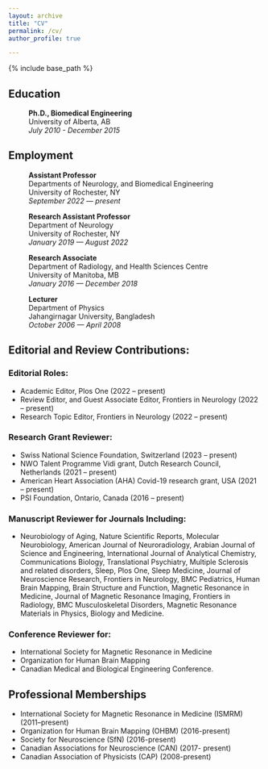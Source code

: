 ```yaml
---
layout: archive
title: "CV"
permalink: /cv/
author_profile: true

---
```


 {% include base_path %}


## Education

<p style="margin-left: 40px"><b>Ph.D., Biomedical Engineering</b>
<br>University of Alberta, AB
<br><i>July 2010 - December 2015</i></p>

## Employment

<p style="margin-left: 40px"><b>Assistant Professor</b>
<br>Departments of Neurology, and Biomedical Engineering
<br>University of Rochester, NY
<br><i>September 2022 — present</i></p>

<p style="margin-left: 40px"><b>Research Assistant Professor</b>
<br>Department of Neurology
<br>University of Rochester, NY
<br><i>January 2019 — August 2022</i></p>

<p style="margin-left: 40px"><b>Research Associate</b>
<br>Department of Radiology, and Health Sciences Centre
<br>University of Manitoba, MB
<br><i>January 2016 — December 2018</i></p>

<p style="margin-left: 40px"><b>Lecturer</b>
<br>Department of Physics
<br>Jahangirnagar University, Bangladesh
<br><i>October 2006 — April 2008</i></p>


## Editorial and Review Contributions: 

### Editorial Roles:
*	Academic Editor, Plos One (2022 – present)    
*	Review Editor, and Guest Associate Editor, Frontiers in Neurology (2022 – present)   
*	Research Topic Editor, Frontiers in Neurology (2022 – present)  

### Research Grant Reviewer:
*	Swiss National Science Foundation, Switzerland (2023 – present)  
*	NWO Talent Programme Vidi grant, Dutch Research Council, Netherlands (2021 – present)   
*	American Heart Association (AHA) Covid-19 research grant, USA (2021 – present)  
*	PSI Foundation, Ontario, Canada (2016 – present)   

### Manuscript Reviewer for Journals Including: 
* Neurobiology of Aging, Nature Scientific Reports, Molecular Neurobiology, American Journal of Neuroradiology, Arabian Journal of Science and Engineering, International Journal of Analytical Chemistry, Communications Biology, Translational Psychiatry, Multiple Sclerosis and related disorders, Sleep, Plos One, Sleep Medicine, Journal of Neuroscience Research, Frontiers in Neurology, BMC Pediatrics, Human Brain Mapping, Brain Structure and Function, Magnetic Resonance in Medicine, Journal of Magnetic Resonance Imaging, Frontiers in Radiology, BMC Musculoskeletal Disorders, Magnetic Resonance Materials in Physics, Biology and Medicine.  

### Conference Reviewer for: 
*	International Society for Magnetic Resonance in Medicine
*	Organization for Human Brain Mapping
*	Canadian Medical and Biological Engineering Conference.


## Professional Memberships 
*	International Society for Magnetic Resonance in Medicine (ISMRM) (2011–present)  
*	Organization for Human Brain Mapping (OHBM) (2016-present)  
*	Society for Neuroscience (SfN) (2016-present)  
*	Canadian Associations for Neuroscience (CAN) (2017- present)  
*	Canadian Association of Physicists (CAP) (2008-present)
   
